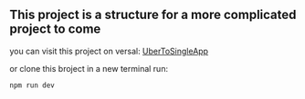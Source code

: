 ## This project is a structure for a more complicated project to come

you can visit this project on versal:
[UberToSingleApp](https://uber-to-single-set-up.vercel.app/)

 or clone this broject in a new terminal run:
```bash
npm run dev
